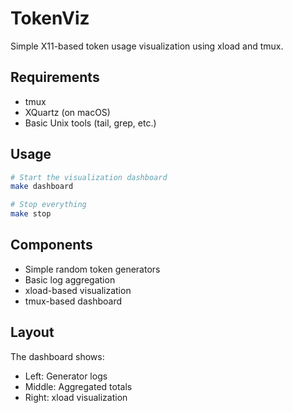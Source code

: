 # TokenViz

Simple X11-based token usage visualization using xload and tmux.

## Requirements

- tmux
- XQuartz (on macOS)
- Basic Unix tools (tail, grep, etc.)

## Usage

```bash
# Start the visualization dashboard
make dashboard

# Stop everything
make stop
```

## Components

- Simple random token generators
- Basic log aggregation
- xload-based visualization
- tmux-based dashboard

## Layout

The dashboard shows:
- Left: Generator logs
- Middle: Aggregated totals
- Right: xload visualization
